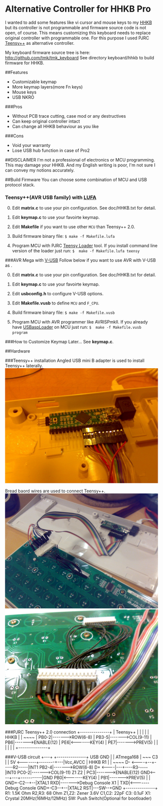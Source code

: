 Alternative Controller for HHKB Pro
===================================
I wanted to add some features like vi cursor and mouse keys to my [HHKB][HHKB] but its controller is not programmable and
firmware source code is not open, of course. This means customizing this keyboard needs to replace original 
controller with programmable one. For this purpose I used PJRC [Teensy++][Teensy] as alternative controller.

[HHKB]: http://www.pfu.fujitsu.com/hhkeyboard/
[Teensy]: http://www.pjrc.com/teensy/


My keyboard firmware source tree is here: http://github.com/tmk/tmk_keyboard
See directory keyboard/hhkb to build firmware for HHKB.


##Features
* Customizable keymap
* More keymap layers(more Fn keys)
* Mouse keys
* USB NKRO

###Pros
* Without PCB trace cutting, case mod or any destructives
* Can keep original controller intact
* Can change all HHKB behaviour as you like

###Cons
* Void your warranty
* Lose USB hub function in case of Pro2

##DISCLAIMER
I'm not a professional of electronics or MCU programming. This may damage your HHKB.
And my English writing is poor, I'm not sure I can convey my notions accurately.






##Build Firmware
You can choose some combination of MCU and USB protocol stack.

### Teensy++(AVR USB family) with [LUFA]
0. Edit **matrix.c** to use your pin configuration. See doc/HHKB.txt for detail.

1. Edit **keymap.c** to use your favoirte keymap.

2. Edit **Makefile** if you want to use other `MCU` than Teensy++ 2.0.

3. Build firmware binary file:
    `$ make -f Makefile.lufa`

4. Program MCU with PJRC [Teensy Loader] tool. If you install command line version of the loader just run:
    `$  make -f Makefile.lufa teensy`

[LUFA]: http://www.fourwalledcubicle.com/LUFA.php
[Teensy Loader]: http://www.pjrc.com/teensy/loader.html


###AVR Mega with [V-USB]
Follow below if you want to use AVR with V-USB as .

0. Edit **matrix.c** to use your pin configuration. See doc/HHKB.txt for detail.

1. Edit **keymap.c** to use your favoirte keymap.

2. Edit **usbconfig.h** to configure V-USB options. 

3. Edit **Makefile.vusb** to define `MCU` and `F_CPU`.

4. Build firmware binary file:
    `$ make -f Makefile.vusb`

5. Program MCU with AVR programmer like AVRISPmkII. If you already have [USBaspLoader] on MCU just run:
    `$  make -f Makefile.vusb program`

[V-USB]: http://www.obdev.at/products/vusb/index.html
[USBaspLoader]: http://www.obdev.at/products/vusb/usbasploader.html


###How to Customize Keymap
Later...
See **keymap.c**.


##Hardware

###Teensy++ installation
Angled USB mini B adapter is used to install Teensy++ laterally.
![Teensy install](hhkb/doc/HHKB_img/teensy_install.jpg)

Bread baord wires are used to connect Teensy++.
![Teensy wiring](hhkb/doc/HHKB_img/teensy_wiring.jpg)
![Connector](hhkb/doc/HHKB_img/connector_contact.jpg)


###PJRC Teensy++ 2.0 connection
                            +---------------+
                            |   Teensy++    |
                            |               |
                            |               |        HHKB
                            |               |        ~~~~
                            |          PB0-2|------->ROW(6-8)
                            |          PB3-5|------->COL(9-11)
                            |            PB6|------->ENABLE(12)
                            |            PE6|<-------KEY(4)
                            |            PE7|------->PREV(5)
                            |               |
                            |               |
                            |               |
                            +---------------+


###V-USB circuit
                    +---+   +---------------+
    USB            GND  |   |   ATmega168   |
    ~~~                 C3  |               |
    5V <-------+--------+---|Vcc,AVCC       |        HHKB
               R1           |               |        ~~~~
    D- <----+--+-----R2-----|INT1      PB2-4|------->ROW(6-8)
    D+ <----|---+----R3-----|INT0      PC0-2|------->COL(9-11)
            Z1  Z2          |            PC3|------->ENABLE(12)
    GND<----+---+-----------|GND         PB0|<-------KEY(4)
                            |            PB1|------->PREV(5)
                            |               |
                GND+-C2--+--|XTAL1       RXD|------->Debug Console
                         X1 |            TXD|<-------Debug Console
                GND+-C3--+--|XTAL2       RST|---SW--+GND
                            +---------------+
    R1:     1.5K Ohm
    R2,R3:  68 Ohm
    Z1,Z2:  Zener 3.6V
    C1,C2:  22pF
    C3:     0.1uF
    X1:     Crystal 20MHz(16MHz/12MHz)
    SW:     Push Switch(Optional for bootloader)
